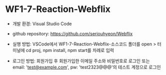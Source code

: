# WF1-7-Reaction-Webflix

- 개발 환경: Visual Studio Code

- github repository: https://github.com/seriouhyeon/Webflix

- 실행 방법: VSCode에서 WF1-7-Reaction-Webflix-소스코드 폴더를 open > 터미널에 cd proj, npm install, npm start를 차례로 입력

- 로그인 방법: 회원가입 후 회원가입한 이메일 주소와 비밀번호로 로그인
또는 email: 'test@example.com', pw: 'test2323@@@'의 테스트 계정으로 로그인
